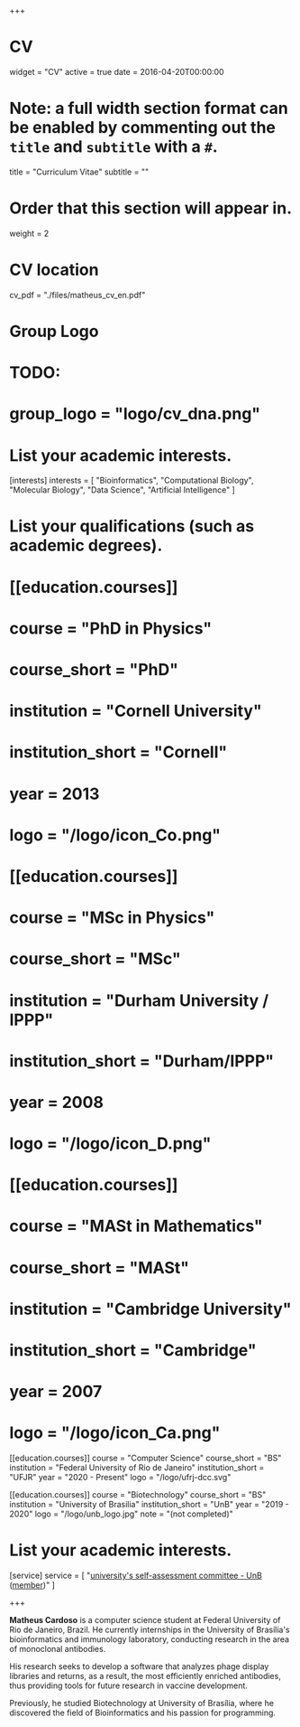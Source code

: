+++
# CV
widget = "CV"
active = true
date = 2016-04-20T00:00:00

# Note: a full width section format can be enabled by commenting out the `title` and `subtitle` with a `#`.
title = "Curriculum Vitae"
subtitle = ""

# Order that this section will appear in.
weight = 2

# CV location
cv_pdf = "./files/matheus_cv_en.pdf"

# Group Logo
# TODO:
# group_logo = "logo/cv_dna.png"


# List your academic interests.
[interests]
  interests = [
    "Bioinformatics",
    "Computational Biology",
    "Molecular Biology",
    "Data Science",
    "Artificial Intelligence"
  ]

# List your qualifications (such as academic degrees).
# [[education.courses]]
#   course = "PhD in Physics"
#   course_short = "PhD"
#   institution = "Cornell University"
#   institution_short = "Cornell"
#   year = 2013
#   logo = "/logo/icon_Co.png"

# [[education.courses]]
#   course = "MSc in Physics"
#   course_short = "MSc"
#   institution = "Durham University / IPPP"
#   institution_short = "Durham/IPPP"
#   year = 2008
#   logo = "/logo/icon_D.png"

# [[education.courses]]
#   course = "MASt in Mathematics"
#   course_short = "MASt"
#   institution = "Cambridge University"
#   institution_short = "Cambridge"
#   year = 2007
#   logo = "/logo/icon_Ca.png"

[[education.courses]]
  course = "Computer Science"
  course_short = "BS"
  institution = "Federal University of Rio de Janeiro"
  institution_short = "UFJR"
  year = "2020 - Present"
  logo = "/logo/ufrj-dcc.svg"

[[education.courses]]
  course = "Biotechnology"
  course_short = "BS"
  institution = "University of Brasilia"
  institution_short = "UnB"
  year = "2019 - 2020"
  logo = "/logo/unb_logo.jpg"
  note = "(not completed)"


# List your academic interests.
[service]
  service = [
    "[university's self-assessment committee - UnB](http://www.cpa.unb.br/index.php?option=com_content&view=article&id=431&Itemid=301) ([member](http://www.cpa.unb.br/index.php?option=com_content&view=article&id=432&Itemid=254))"
  ]

+++

**Matheus Cardoso** is a computer science student at Federal University of Rio de Janeiro, Brazil.
He currently internships in the University of Brasília's bioinformatics and immunology laboratory,
conducting research in the area of monoclonal antibodies.

His research seeks to develop a software that analyzes phage display libraries and returns,
as a result, the most efficiently enriched antibodies,
thus providing tools for future research in vaccine development.

Previously, he studied Biotechnology at University of Brasília, 
where he discovered the field of Bioinformatics and his passion for programming.



<!-- * UCI Chancellor's Advance Postdoctoral Fellow, 2014 - 2015
* Paul & Daisy Soros Fellowship, 2010 - 2012
* NSF Graduate Research Fellow, 2006 - 2011
* Marshall Scholarship, 2006 - 2008 -->
